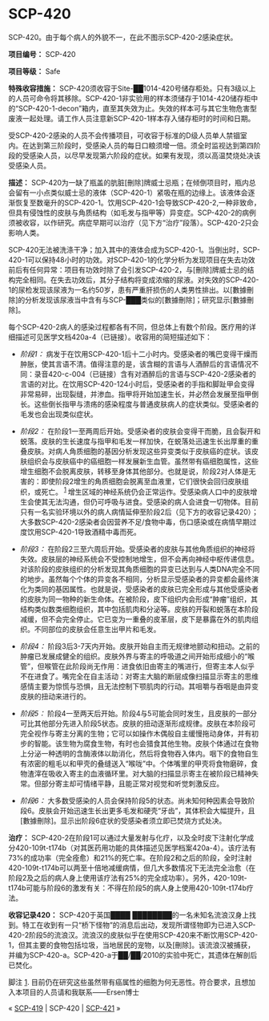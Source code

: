 # SCP-420
                        




SCP-420。由于每个病人的外貌不一，在此不图示SCP-420-2感染症状。



**项目编号：** SCP-420

**项目等级：** Safe

**特殊收容措施：** SCP-420须收容于Site-██1014-420号储存柜处。只有3级以上的人员可命令将其移除。SCP-420-1非实验用的样本须储存于1014-420储存柜中的“SCP-420-1-decon”箱内，直至其失效为止。失效的样本可与其它生物危害型废液一起处理。请工作人员注意新SCP-420-1样本存入储存柜时的时间和日期。

受SCP-420-2感染的人员不会传播项目，可收容于标准的D级人员单人禁锢室内。在达到第三阶段时，受感染人员的每日口粮须增一倍。须全时监视达到第四阶段的受感染人员，以尽早发现第六阶段的症状。如果有发现，须以高温焚烧处决该受感染人员。

**描述：** SCP-420为一缺了瓶盖的肮脏[刪除]牌威士忌瓶；在倾倒项目时，瓶内总会留有一小点类似威士忌的液体（SCP-420-1）紧吸在瓶的边缘上。该液体会逐渐恢复至数毫升的SCP-420-1。饮用SCP-420-1会导致SCP-420-2,一种非致命，但具有侵蚀性的皮肤与角质结构（如毛发与指甲等）异变症。SCP-420-2的病例须被收容，以作研究。病症早期可以治疗（见下方“治疗”段落）。SCP-420-2只会影响人类。

SCP-420无法被洗涤干净；加入其中的液体会成为SCP-420-1。当倒出时，SCP-420-1可以保持48小时的功效。对SCP-420-1的化学分析为发现项目在失去功效前后有任何异常：项目有功效时除了会引发SCP-420-2，与[刪除]牌威士忌的结构完全相同。在失去功效后，其分子结构将变成浓缩的尿液。对失效的SCP-420-1的尿检发现该尿液为一名约50岁，患有严重肝损伤的人类男性排出。以[數據刪除]的分析发现该尿液当中含有与SCP-███类似的[數據刪除]；研究显示[數據刪除]。

每个SCP-420-2病人的感染过程都各有不同，但总体上有数个阶段。医疗用的详细描述可见医学文档420a-4（已链接）。收容用的简短描述如下：

- *阶段1：* 病发于在饮用SCP-420-1后十二小时内。受感染者的嘴巴变得干燥而肿胀，使其言语不清。值得注意的是，该含糊的言语与人酒醉后的言语情况不同：录音420-c-004（已链接）含有对酒醉后的言语与SCP-420-2感染者的言语的对比。在饮用SCP-420-124小时后，受感染者的手指和脚趾甲会变得非常易碎，出现裂缝，并渗血。指甲将开始加速生长，并必然会发展至指甲倒长。这些倒长指甲与溃疡的感染程度与普通皮肤病人的症状类似。受感染者的毛发也会出现类似症状。

- *阶段2：* 在阶段1一至两周后开始。受感染者的皮肤会变得干而脆，且会裂开和蜕落。皮肤的生长速度与指甲和毛发一样加快，在蜕落处迅速生长出厚重的重叠皮肤。对病人角质细胞的基因分析发现这些异变类似于皮肤癌的症状。该皮肤组织会与皮肤癌中的癌细胞一样发展新生血管。虽然带有癌细胞属性，这些增生细胞不会脱离皮肤，转移至身体其他部分。也就是说，阶段2对人体是无害的：即使阶段2增生的角质细胞会脱离至血液里，它们很快会回归皮肤组织，或死亡。<sup class='footnoteref'>
 <a shape='rect' class='footnoteref' id='footnoteref-1' href='javascript:;' onclick='WIKIDOT.page.utils.scrollToReference(&apos;footnote-1&apos;)'>1</a>
</sup>增生区域的神经系统仍会正常运作。受感染病人口中的皮肤增生会使其无法沟通，但仍可呼吸与进食。受感染的病人会进食一切物体。目前只有一名实验环境以外的病人病情延伸至阶段2后（见下方的收容记录420）；大多数SCP-420-2感染者会因营养不足/食物中毒，伤口感染或在病情早期过度饮用SCP-420-1导致酒精中毒而死。

- *阶段3：* 在阶段2三至六周后开始。受感染者的皮肤与其他角质组织的神经将失效。皮肤层的神经系统会不受控制地增生，但不会再向神经中枢传递信息。对该阶段的皮肤组织的分析发现其角质细胞的异变已达到与人类DNA完全不同的地步。虽然每个个体的异变各不相同，分析显示受感染者的异变都会最终演化为类同的基因属性。也就是说，受感染者的皮肤已完全形成与其他受感染者的皮肤为同一物种的新生命体。在被阶段，皮下组织内会形成“肿瘤”组织，其结构类似数类细胞组织，其中包括肌肉和分泌等。皮肤的开裂和蜕落在本阶段减缓，但不会完全停止。它已变为一重叠的皮革层，皮下是暴露在外的肌肉组织。不同部位的皮肤会任意生出甲片和毛发。

- *阶段4：* 阶段3后3-7天内开始。皮肤开始自主而无规律地颤动和扭动。之前的肿瘤已发展成健全的组织。皮肤外界与寄主的呼吸道之间开始形成细小的“喉管”，但喉管在此阶段尚无作用：进食依旧由寄主的嘴进行，但寄主本人似乎不在进食了。嘴完全在自主活动：对寄主大脑的断层成像扫描显示寄主的思维感情主要为惊慌与恐惧，且无法控制下颚肌肉的行动。其咀嚼与吞咽是由异变皮肤的扭动来进行的。

- *阶段5：* 阶段4一至两天后开始。阶段4与5可能会同时发生，且皮肤的一部分可比其他部分先进入阶段5状态。皮肤的扭动逐渐形成规律。皮肤在本阶段可完全视作与寄主分离的生物；它可以如操作木偶般自主缓慢拖动身体，并有初步的智能。该生物为腐食生物，有时也会猎食其他生物。皮肤个体通过在食物上分泌一种透明的含酶液体以助消化，然后将食物吞入体内。咽下的食物自生有浓密的粗毛以和甲壳的叠缝送入“喉咙”中。个体嘴里的甲壳将食物磨碎，食物渣滓在吸收入寄主的血液循环里。对大脑的扫描显示寄主在被阶段已精神失常。但部分寄主却可情绪平静，且能正常对视觉和听觉刺激反应。

- *阶段6：* 大多数受感染的人员会保持阶段5的状态。尚未知何种因素会导致阶段6。皮肤会开始迅速生长出更多毛发和硬壳“牙齿”，其体积会大幅提升，且[數據刪除]。显示出阶段6症状的受感染者须立即已焚烧方式处决。

**治疗：** SCP-420-2在阶段1可以通过大量发射与化疗，以及全时皮下注射化学成分420-109t-t174b（对其医药用功能的具体描述见医学档案420a-4）。该疗法有73%的成功率（完全痊愈）和21%的死亡率。在阶段2和之后的阶段，全时注射420-109t-t174b可以两至十倍地减缓病情，但几大多数情况下无法完全治愈（在阶段2及之后的病人身上使用该疗法有25%的完全成功率）。另外，420-109t-t174b可能与阶段6的激发有关：不得在阶段5的病人身上使用420-109t-t174b疗法。

**收容记录420：** SCP-420于英国████ ████████的一名未知名流浪汉身上找到。特工在收到有一只“桥下怪物”的消息后出动，发现所谓怪物即为已进入SCP-420-2阶段5的流浪汉。流浪汉的皮肤似乎在使用SCP-420来不断饮用SCP-420-1，但其主要的食物包括垃圾，当地居民的宠物，以及[刪除]。该流浪汉被捕获，并编为SCP-420-a。SCP-420-a于██/██/2010的实验中死亡，其遗体在解剖后已焚化。


脚注
<a shape='rect' href='javascript:;' onclick='WIKIDOT.page.utils.scrollToReference(&apos;footnoteref-1&apos;)'>1</a>. 目前仍在研究这些虽然带有癌属性的细胞为何无恶性。符合要求，且想加入本项目的人员请和我联系——Ersen博士



« [SCP-419](/scp-419) | SCP-420 | [SCP-421](/scp-421) »





                    